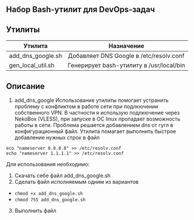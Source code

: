 ## Набор Bash-утилит для DevOps-задач

## Утилиты

| Утилита             | Назначение                                |
|---------------------|--------------------------------------------|
| add_dns_google.sh   | Добавляет DNS Google в /etc/resolv.conf    |
| gen_local_util.sh   | Генерирует bash-утилиту в /usr/local/bin   |

## Описание
1. add_dns_google 
Использование утилиты помогает устранить проблему с конфликтом в работе сети при подлкючении собственного VPN.
В частности я использую подлкючение через NekoBox (VLESS), при запуске в ОС linux пропадает возможность работы в сети.
Проблема решается добавлением dns от гугл в конфигурационный файл.
Утилита помагает выполнить быстрое добавление нужных строк в файл 
```
eco "nameserver 8.8.8.8" >> /etc/resolv.conf 
echo "nameserver 1.1.1.1" >> /etc/resolv.conf 
```
Для использования необходимо:
1. Скачать себе файл add_dns_google.sh
2. Сделать файл исполняемым одним из вариантов
 - `chmod +x add_dns_google.sh`
 - `chmod 755 add_dns_google.sh`
3. Выполнить файл

